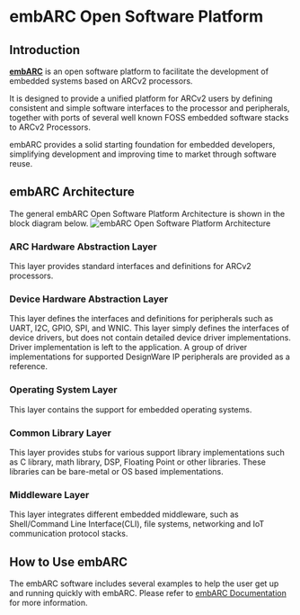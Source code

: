 # embARC Open Software Platform
## Introduction
[<b>embARC</b>](https://embarc.org/) is an open software platform to facilitate the development of embedded systems based on ARCv2 processors.

It is designed to provide a unified platform for ARCv2 users by defining consistent and simple software interfaces to the processor and peripherals, together with ports of several well known FOSS embedded software stacks to ARCv2 Processors.

embARC provides a solid starting foundation for embedded developers, simplifying development and improving time to market through software reuse.
## embARC Architecture
The general embARC Open Software Platform Architecture is shown in the block diagram below.
![embARC Open Software Platform Architecture](https://github.com/max2468tw/embARC201605/edit/master/embARC/doc/documents/pic/embARC.jpg)
### ARC Hardware Abstraction Layer
This layer provides standard interfaces and definitions for ARCv2 processors.
### Device Hardware Abstraction Layer
This layer defines the interfaces and definitions for peripherals such as UART, I2C, GPIO, SPI, and WNIC. This layer simply defines the interfaces of device drivers, but does not contain detailed device driver implementations. Driver implementation is left to the application. A group of driver implementations for supported DesignWare IP peripherals are provided as a reference.
### Operating System Layer
This layer contains the support for embedded operating systems.
### Common Library Layer
This layer provides stubs for various support library implementations such as C library, math library, DSP, Floating Point or other libraries. These libraries can be bare-metal or OS based implementations.
### Middleware Layer
This layer integrates different embedded middleware, such as Shell/Command Line Interface(CLI), file systems, networking and IoT communication protocol stacks.
## How to Use embARC
The embARC software includes several examples to help the user get up and running quickly with embARC. Please refer to [embARC Documentation](doc/embARC_Document.html) for more information.
